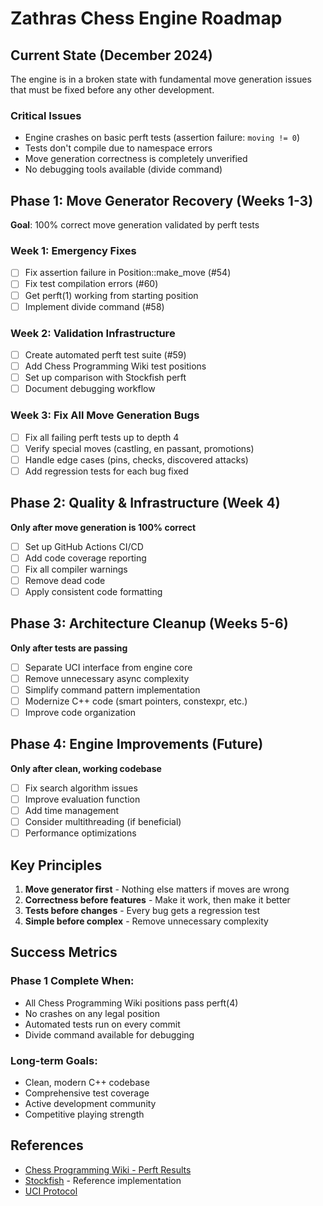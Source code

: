 # Zathras Chess Engine Roadmap

## Current State (December 2024)

The engine is in a broken state with fundamental move generation issues that must be fixed before any other development.

### Critical Issues
- Engine crashes on basic perft tests (assertion failure: `moving != 0`)
- Tests don't compile due to namespace errors
- Move generation correctness is completely unverified
- No debugging tools available (divide command)

## Phase 1: Move Generator Recovery (Weeks 1-3)

**Goal**: 100% correct move generation validated by perft tests

### Week 1: Emergency Fixes
- [ ] Fix assertion failure in Position::make_move (#54)
- [ ] Fix test compilation errors (#60)
- [ ] Get perft(1) working from starting position
- [ ] Implement divide command (#58)

### Week 2: Validation Infrastructure
- [ ] Create automated perft test suite (#59)
- [ ] Add Chess Programming Wiki test positions
- [ ] Set up comparison with Stockfish perft
- [ ] Document debugging workflow

### Week 3: Fix All Move Generation Bugs
- [ ] Fix all failing perft tests up to depth 4
- [ ] Verify special moves (castling, en passant, promotions)
- [ ] Handle edge cases (pins, checks, discovered attacks)
- [ ] Add regression tests for each bug fixed

## Phase 2: Quality & Infrastructure (Week 4)

**Only after move generation is 100% correct**

- [ ] Set up GitHub Actions CI/CD
- [ ] Add code coverage reporting
- [ ] Fix all compiler warnings
- [ ] Remove dead code
- [ ] Apply consistent code formatting

## Phase 3: Architecture Cleanup (Weeks 5-6)

**Only after tests are passing**

- [ ] Separate UCI interface from engine core
- [ ] Remove unnecessary async complexity
- [ ] Simplify command pattern implementation
- [ ] Modernize C++ code (smart pointers, constexpr, etc.)
- [ ] Improve code organization

## Phase 4: Engine Improvements (Future)

**Only after clean, working codebase**

- [ ] Fix search algorithm issues
- [ ] Improve evaluation function
- [ ] Add time management
- [ ] Consider multithreading (if beneficial)
- [ ] Performance optimizations

## Key Principles

1. **Move generator first** - Nothing else matters if moves are wrong
2. **Correctness before features** - Make it work, then make it better
3. **Tests before changes** - Every bug gets a regression test
4. **Simple before complex** - Remove unnecessary complexity

## Success Metrics

### Phase 1 Complete When:
- All Chess Programming Wiki positions pass perft(4)
- No crashes on any legal position
- Automated tests run on every commit
- Divide command available for debugging

### Long-term Goals:
- Clean, modern C++ codebase
- Comprehensive test coverage
- Active development community
- Competitive playing strength

## References

- [Chess Programming Wiki - Perft Results](https://www.chessprogramming.org/Perft_Results)
- [Stockfish](https://github.com/official-stockfish/Stockfish) - Reference implementation
- [UCI Protocol](https://www.wbec-ridderkerk.nl/html/UCIProtocol.html)
